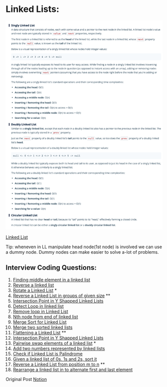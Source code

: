 # Linked Lists:

![](/Images/DS06.png)

[Linked List](https://www.geeksforgeeks.org/data-structures/linked-list/)

Tip: wheneven in LL manipulate head node(1st node) is involved we can use a dummy node. Dummy nodes can make easier to solve a-lot of problems.

## Interview Coding Questions:

1. [Finding middle element in a linked list](https://practice.geeksforgeeks.org/problems/finding-middle-element-in-a-linked-list/1)
2. [Reverse a linked list](https://practice.geeksforgeeks.org/problems/reverse-a-linked-list/1)
3. [Rotate a Linked List](https://practice.geeksforgeeks.org/problems/rotate-a-linked-list/1) *
4. [Reverse a Linked List in groups of given size](https://practice.geeksforgeeks.org/problems/reverse-a-linked-list-in-groups-of-given-size/1) **
5. [Intersection Point in Y Shapped Linked Lists](https://practice.geeksforgeeks.org/problems/intersection-point-in-y-shapped-linked-lists/1/)
6. [Detect Loop in linked list](https://practice.geeksforgeeks.org/problems/detect-loop-in-linked-list/1)
7. [Remove loop in Linked List](https://practice.geeksforgeeks.org/problems/remove-loop-in-linked-list/1)
8. [Nth node from end of linked list](https://practice.geeksforgeeks.org/problems/nth-node-from-end-of-linked-list/1)
9. [Merge Sort for Linked List](https://practice.geeksforgeeks.org/problems/sort-a-linked-list/1)
10. [Merge two sorted linked lists](https://practice.geeksforgeeks.org/problems/merge-two-sorted-linked-lists/1)
11. [Flattening a Linked List](https://practice.geeksforgeeks.org/problems/flattening-a-linked-list/1) **
12. [Intersection Point in Y Shapped Linked Lists](https://practice.geeksforgeeks.org/problems/intersection-point-in-y-shapped-linked-lists/1)
13. [Pairwise swap elements of a linked list](https://practice.geeksforgeeks.org/problems/pairwise-swap-elements-of-a-linked-list-by-swapping-data/1) *
14. [Add two numbers represented by linked lists](https://practice.geeksforgeeks.org/problems/add-two-numbers-represented-by-linked-lists/1)
15. [Check if Linked List is Palindrome](https://practice.geeksforgeeks.org/problems/check-if-linked-list-is-pallindrome/1)
16. [Given a linked list of 0s, 1s and 2s, sort it](https://practice.geeksforgeeks.org/problems/given-a-linked-list-of-0s-1s-and-2s-sort-it/1)
17. [Reverse a Linked List from position m to n](https://leetcode.com/problems/reverse-linked-list-ii/) **
18. [Rearrange a linked list in to alternate first and last element](https://leetcode.com/problems/reorder-list/)

Original Post [Notion](https://www.notion.so/Linked-List-94befa49a13048c498e175c444f8ff7f)
